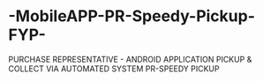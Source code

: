 # -MobileAPP-PR-Speedy-Pickup-FYP-
PURCHASE REPRESENTATIVE - ANDROID APPLICATION  PICKUP &amp; COLLECT VIA AUTOMATED SYSTEM PR-SPEEDY PICKUP
